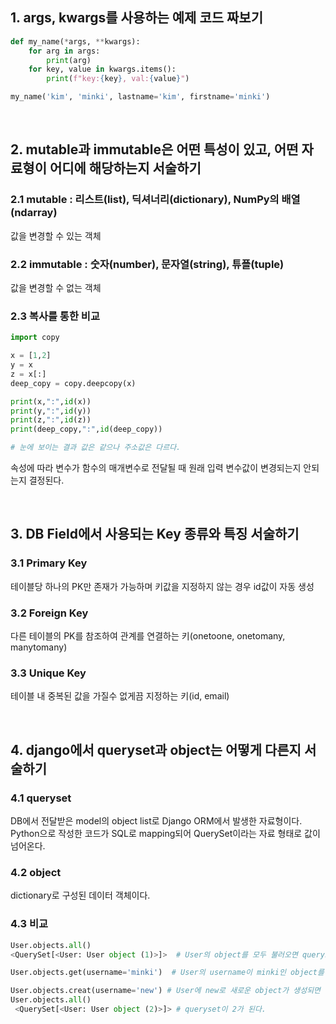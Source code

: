##  1. args, kwargs를 사용하는 예제 코드 짜보기
```python
def my_name(*args, **kwargs):
    for arg in args:
        print(arg)
    for key, value in kwargs.items():
        print(f"key:{key}, val:{value}")

my_name('kim', 'minki', lastname='kim', firstname='minki')
```
<br>

## 2. mutable과 immutable은 어떤 특성이 있고, 어떤 자료형이 어디에 해당하는지 서술하기
### 2.1 mutable : 리스트(list), 딕셔너리(dictionary), NumPy의 배열(ndarray)
값을 변경할 수 있는 객체
### 2.2 immutable : 숫자(number), 문자열(string), 튜플(tuple)
값을 변경할 수 없는 객체
### 2.3 복사를 통한 비교
```python
import copy

x = [1,2]
y = x
z = x[:]
deep_copy = copy.deepcopy(x)

print(x,":",id(x))
print(y,":",id(y))
print(z,":",id(z))
print(deep_copy,":",id(deep_copy))

# 눈에 보이는 결과 값은 같으나 주소값은 다르다.
```
속성에 따라 변수가 함수의 매개변수로 전달될 때 원래 입력 변수값이 변경되는지 안되는지 결정된다.   

<br>

## 3. DB Field에서 사용되는 Key 종류와 특징 서술하기
### 3.1 Primary Key
테이블당 하나의 PK만 존재가 가능하며 키값을 지정하지 않는 경우 id값이 자동 생성
### 3.2 Foreign Key
다른 테이블의 PK를 참조하여 관계를 연결하는 키(onetoone, onetomany, manytomany)
### 3.3 Unique Key
테이블 내 중복된 값을 가질수 없게끔 지정하는 키(id, email)   

<br>

## 4. django에서 queryset과 object는 어떻게 다른지 서술하기
### 4.1 queryset
DB에서 전달받은 model의 object list로 Django ORM에서 발생한 자료형이다.
Python으로 작성한 코드가 SQL로 mapping되어 QuerySet이라는 자료 형태로 값이 넘어온다.
### 4.2 object
dictionary로 구성된 데이터 객체이다.
### 4.3 비교
```python
User.objects.all()
<QuerySet[<User: User object (1)>]>  # User의 object를 모두 불러오면 queryset으로 반환한다.

User.objects.get(username='minki')  # User의 username이 minki인 object를 반환한다.

User.objects.creat(username='new') # User에 new로 새로운 object가 생성되면
User.objects.all()
 <QuerySet[<User: User object (2)>]> # queryset이 2가 된다.
```

